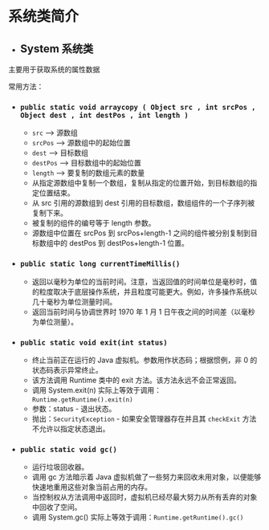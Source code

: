 # 系统类简介

- ## System 系统类
  
主要用于获取系统的属性数据

常用方法：
- ### `public static void arraycopy ( Object src , int srcPos , Object dest , int destPos , int length )`
    +  `src` -->  源数组
    +  `srcPos` -->  源数组中的起始位置
    +  `dest` -->  目标数组
    +  `destPos` -->  目标数组中的起始位置
    +  `length` -->  要复制的数组元素的数量
  + 从指定源数组中复制一个数组，复制从指定的位置开始，到目标数组的指定位置结束。
  + 从 src 引用的源数组到 dest 引用的目标数组，数组组件的一个子序列被复制下来。
  + 被复制的组件的编号等于 length 参数。
  + 源数组中位置在 srcPos 到 srcPos+length-1 之间的组件被分别复制到目标数组中的 destPos 到 destPos+length-1 位置。

- ### `public static long currentTimeMillis()`
  +  返回以毫秒为单位的当前时间。注意，当返回值的时间单位是毫秒时，值的粒度取决于底层操作系统，并且粒度可能更大。例如，许多操作系统以几十毫秒为单位测量时间。
  +  返回当前时间与协调世界时 1970 年 1 月 1 日午夜之间的时间差（以毫秒为单位测量）。

- ### `public static void exit(int status)`
  +  终止当前正在运行的 Java 虚拟机。参数用作状态码；根据惯例，非 0 的状态码表示异常终止。
  +  该方法调用 Runtime 类中的 exit 方法。该方法永远不会正常返回。
  +  调用 System.exit(n) 实际上等效于调用：`Runtime.getRuntime().exit(n)`
  +  参数：status - 退出状态。
  +  抛出：`SecurityException` - 如果安全管理器存在并且其 `checkExit` 方法不允许以指定状态退出。
  
- ### `public static void gc()`
  + 运行垃圾回收器。
  + 调用 gc 方法暗示着 Java 虚拟机做了一些努力来回收未用对象，以便能够快速地重用这些对象当前占用的内存。
  + 当控制权从方法调用中返回时，虚拟机已经尽最大努力从所有丢弃的对象中回收了空间。
  + 调用 System.gc() 实际上等效于调用：`Runtime.getRuntime().gc()`

